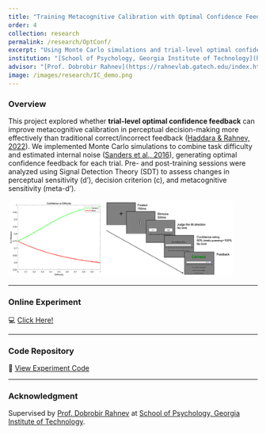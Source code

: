 ```yaml
---
title: "Training Metacognitive Calibration with Optimal Confidence Feedback"
order: 4
collection: research
permalink: /research/OptConf/
excerpt: "Using Monte Carlo simulations and trial-level optimal confidence feedback to train metacognitive calibration in visual perceptual decision-making."
institution: "[School of Psychology, Georgia Institute of Technology](https://psychology.gatech.edu/)"
advisor: "[Prof. Dobrobir Rahnev](https://rahnevlab.gatech.edu/index.html)"
image: /images/research/IC_demo.png
---
```


### Overview
This project explored whether **trial-level optimal confidence feedback** can improve metacognitive calibration in perceptual decision-making more effectively than traditional correct/incorrect feedback ([Haddara & Rahnev, 2022](https://journals.sagepub.com/doi/full/10.1177/09567976211032887)). We implemented Monte Carlo simulations to combine task difficulty and estimated internal noise ([Sanders et al., 2016](http://dx.doi.org/10.1016/j.neuron.2016.03.025)), generating optimal confidence feedback for each trial. Pre- and post-training sessions were analyzed using Signal Detection Theory (SDT) to assess changes in perceptual sensitivity (d’), decision criterion (c), and metacognitive sensitivity (meta-d’). 

<img src="/images/research/IC_demo.png" alt="IC demo" style="max-width: 90%; border-radius: 12px;">

---

### Online Experiment
💻 [Click Here!](https://qihaojoyhe.github.io/OptConf/)

---

### Code Repository
🔗 [View Experiment Code](/code/project-4/)

---

### Acknowledgment
Supervised by [Prof. Dobrobir Rahnev](https://rahnevlab.gatech.edu/index.html) at [School of Psychology, Georgia Institute of Technology](https://psychology.gatech.edu/).  
